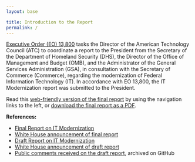 ```yaml
---
layout: base

title: Introduction to the Report
permalink: /
---
```


[Executive Order (EO) 13,800][1] tasks the Director of the American Technology Council (ATC) to coordinate a report to the President from the Secretary of the Department of Homeland Security (DHS), the Director of the Office of Management and Budget (OMB), and the Administrator of the General Services Administration (GSA), in consultation with the Secretary of Commerce (Commerce), regarding the modernization of Federal Information Technology (IT). In accordance with EO 13,800, the IT Modernization report was submitted to the President.

Read this [web-friendly version of the final report](/report/preface/) by using the navigation links to the left, or <a target="_blank" href="{{ site.report_url }}">download the final report as a PDF</a>.

**References:**

* <a href="{{ site.report_url }}">Final Report on IT Modernization</a>
* [White House announcement of final report](https://www.whitehouse.gov/articles/final-modernization-report/)
* <a href="{{ site.draft_url }}">Draft Report on IT Modernization</a>
* [White House announcement of draft report](https://www.whitehouse.gov/articles/it-modernization/)
* [Public comments received on the draft report](https://github.com/GSA/modernization/issues?utf8=%E2%9C%93&q=label%3A%22Public+comment%22+), archived on GitHub

[1]: https://www.whitehouse.gov/the-press-office/2017/05/11/presidential-executive-order-strengthening-cybersecurity-federal
